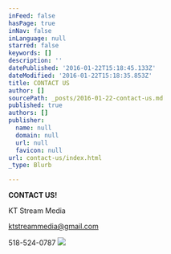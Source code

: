 ```yaml
---
inFeed: false
hasPage: true
inNav: false
inLanguage: null
starred: false
keywords: []
description: ''
datePublished: '2016-01-22T15:18:45.133Z'
dateModified: '2016-01-22T15:18:35.853Z'
title: CONTACT US
author: []
sourcePath: _posts/2016-01-22-contact-us.md
published: true
authors: []
publisher:
  name: null
  domain: null
  url: null
  favicon: null
url: contact-us/index.html
_type: Blurb

---
```

**CONTACT US!**

KT Stream Media

ktstreammedia@gmail.com

518-524-0787
![](https://the-grid-user-content.s3-us-west-2.amazonaws.com/be423e0a-a3b1-4999-87f5-02cc9d876098.jpg)